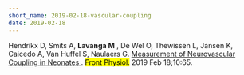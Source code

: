 ```yaml
---
short_name: 2019-02-18-vascular-coupling
date: 2019-02-18
---
```


Hendrikx D, Smits A, <b>Lavanga M</b> , De Wel O, Thewissen L, Jansen K, Caicedo A, Van Huffel S, Naulaers G. <a target = "_blank" href="https://www.frontiersin.org/articles/10.3389/fphys.2019.00065/full">Measurement of Neurovascular Coupling in Neonates </a>. <mark>Front Physiol.</mark> 2019 Feb 18;10:65.